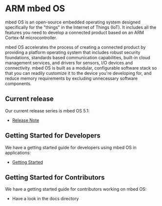 # ARM mbed OS
 
mbed OS is an open-source embedded operating system designed specifically for the "things" in the Internet of Things (IoT). It includes all the features you need to develop a connected product based on an ARM Cortex-M microcontroller.
 
mbed OS accelerates the process of creating a connected product by providing a platform operating system that includes robust security foundations, standards based communication capabilities, built-in cloud management services, and drivers for sensors, I/O devices and connectivity. mbed OS is built as a modular, configurable software stack so that you can readily customize it to the device you're developing for, and reduce memory requirements by excluding unnecessary software components.
 
## Current release
 
Our current release series is mbed OS 5.1:

- [Release Note](https://docs.mbed.com/docs/mbed-os-release-notes/en/latest/5_1/release)

## Getting Started for Developers
 
We have a getting started guide for developers using mbed OS in applications:
 
- [Getting Started](https://docs.mbed.com/docs/mbed-os-handbook/en/5.1/)

## Getting Started for Contributors
 
We have a getting started guide for contributors working on mbed OS:
 
- Have a look in the docs directory
